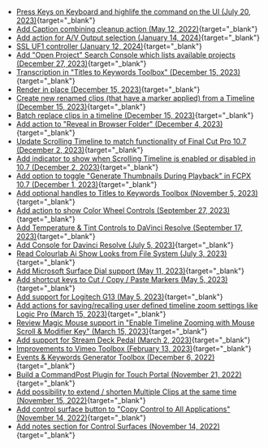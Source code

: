 - [Press Keys on Keyboard and highlife the command on the UI (July 20, 2023)](https://github.com/CommandPost/CommandPost/issues/3247){target="_blank"}
- [Add Caption combining cleanup action (May 12, 2022)](https://github.com/CommandPost/CommandPost/issues/2978){target="_blank"}
- [Add action for A/V Output selection (January 14, 2024)](https://github.com/CommandPost/CommandPost/issues/3306){target="_blank"}
- [SSL UF1 controller  (January 12, 2024)](https://github.com/CommandPost/CommandPost/issues/3305){target="_blank"}
- [Add "Open Project" Search Console which lists available projects (December 27, 2023)](https://github.com/CommandPost/CommandPost/issues/3304){target="_blank"}
- [Transcription in "Titles to Keywords Toolbox" (December 15, 2023)](https://github.com/CommandPost/CommandPost/issues/3298){target="_blank"}
- [Render in place (December 15, 2023)](https://github.com/CommandPost/CommandPost/issues/3297){target="_blank"}
- [Create new renamed clips (that have a marker applied) from a Timeline (December 15, 2023)](https://github.com/CommandPost/CommandPost/issues/3296){target="_blank"}
- [Batch replace clips in a timeline (December 15, 2023)](https://github.com/CommandPost/CommandPost/issues/3295){target="_blank"}
- [Add action to "Reveal in Browser Folder" (December 4, 2023)](https://github.com/CommandPost/CommandPost/issues/3290){target="_blank"}
- [Update Scrolling Timeline to match functionality of Final Cut Pro 10.7 (December 2, 2023)](https://github.com/CommandPost/CommandPost/issues/3288){target="_blank"}
- [Add indicator to show when Scrolling Timeline is enabled or disabled in 10.7 (December 2, 2023)](https://github.com/CommandPost/CommandPost/issues/3287){target="_blank"}
- [Add option to toggle "Generate Thumbnails During Playback" in FCPX 10.7 (December 1, 2023)](https://github.com/CommandPost/CommandPost/issues/3286){target="_blank"}
- [Add optional handles to Titles to Keywords Toolbox (November 5, 2023)](https://github.com/CommandPost/CommandPost/issues/3281){target="_blank"}
- [Add action to show Color Wheel Controls (September 27, 2023)](https://github.com/CommandPost/CommandPost/issues/3271){target="_blank"}
- [Add Temperature & Tint Controls to DaVinci Resolve (September 17, 2023)](https://github.com/CommandPost/CommandPost/issues/3269){target="_blank"}
- [Add Console for Davinci Resolve (July 5, 2023)](https://github.com/CommandPost/CommandPost/issues/3237){target="_blank"}
- [Read Colourlab Ai Show Looks from File System (July 3, 2023)](https://github.com/CommandPost/CommandPost/issues/3236){target="_blank"}
- [Add Microsoft Surface Dial support (May 11, 2023)](https://github.com/CommandPost/CommandPost/issues/3214){target="_blank"}
- [Add shortcut keys to Cut / Copy / Paste Markers (May 5, 2023)](https://github.com/CommandPost/CommandPost/issues/3211){target="_blank"}
- [Add support for Logitech G13 (May 5, 2023)](https://github.com/CommandPost/CommandPost/issues/3210){target="_blank"}
- [Add actions for saving/recalling user defined timeline zoom settings like Logic Pro (March 15, 2023)](https://github.com/CommandPost/CommandPost/issues/3194){target="_blank"}
- [Review Magic Mouse support in "Enable Timeline Zooming with Mouse Scroll & Modifier Key" (March 15, 2023)](https://github.com/CommandPost/CommandPost/issues/3193){target="_blank"}
- [Add support for Stream Deck Pedal (March 2, 2023)](https://github.com/CommandPost/CommandPost/issues/3190){target="_blank"}
- [Improvements to Vimeo Toolbox (February 13, 2023)](https://github.com/CommandPost/CommandPost/issues/3177){target="_blank"}
- [Events & Keywords Generator Toolbox (December 6, 2022)](https://github.com/CommandPost/CommandPost/issues/3163){target="_blank"}
- [Build a CommandPost Plugin for Touch Portal (November 21, 2022)](https://github.com/CommandPost/CommandPost/issues/3150){target="_blank"}
- [Add possibility to extend / shorten Multiple Clips at the same time (November 15, 2022)](https://github.com/CommandPost/CommandPost/issues/3145){target="_blank"}
- [Add control surface button to "Copy Control to All Applications" (November 14, 2022)](https://github.com/CommandPost/CommandPost/issues/3143){target="_blank"}
- [Add notes section for Control Surfaces (November 14, 2022)](https://github.com/CommandPost/CommandPost/issues/3142){target="_blank"}
